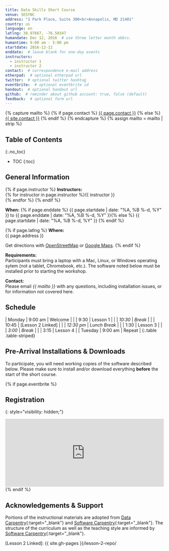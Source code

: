 ```yaml
---
title: Data Skills Short Course
venue: SESYNC
address: "1 Park Place, Suite 300<br>Annapolis, MD 21401"
country: us
language: en
latlng: 38.97667, -76.50347
humandate: Dec 12, 2016  # use three letter month abbrv.
humantime: 9:00 am - 5:00 pm
startdate: 2016-12-12
enddate:  # leave blank for one-day events
instructors:
  - instructor 1
  - instructor 2
contact:  # correspondence e-mail address
etherpad:  # optional etherpad url
twitter:  # optional twitter hashtag
eventbrite:  # optional eventbrite id
handout:  # optional handout url
github:  # reminder about github account: true, false (default)
feedback:  # optional form url
---
```


{% capture mailto %}
{% if page.contact %}
  <a href='mailto:{{page.contact}}'>{{ page.contact }}</a>
{% else %}
  <a href='mailto:{{site.contact}}'>{{ site.contact }}</a>
{% endif %}
{% endcapture %}
{% assign mailto = mailto | strip %}

## Table of Contents
{:.no_toc}

* TOC
{:toc}

## General Information

[//]: # " Write event description. "

{% if page.instructor %}
**Instructors:**  
{% for instructor in page.instructor %}{{ instructor }}  
{% endfor %}
{% endif %}

**When:**   {% if page.enddate %}
{{ page.startdate | date: "%A, %B %-d, %Y" }} to {{ page.enddate | date: "%A, %B %-d, %Y" }}{% else %}
{{ page.startdate | date: "%A, %B %-d, %Y" }}
{% endif %}

{% if page.latlng %}
**Where:**  
{{ page.address }}
  
Get directions with
<a href="//www.openstreetmap.org/?mlat={{ page.latlng | replace:',','&mlon=' }}&zoom=16">OpenStreetMap</a> or
<a href="//maps.google.com/maps?q={{ page.latlng }}">Google Maps</a>.
{% endif %}

**Requirements:**  
Participants must bring a laptop with a Mac, Linux, or Windows operating sytem (not a tablet, Chromebook, etc.). The software noted below must be installed prior to starting the workshop.

**Contact:**  
Please email *{{ mailto }}* with any questions, including installation issues, or for information not covered here.

## Schedule

[//]: # " Edit this table to show the agenda. "

| Monday  |    9:00 am | Welcome                               |
|         |       9:30 | Lesson 1                              |
|         |    *10:30* | *Break*                               |
|         |      10:45 | [Lesson 2 Linked]                     |
|         | *12:30 pm* | *Lunch Break*                         |
|         |       1:30 | Lesson 3                              |
|         |     *3:00* | *Break*                               |
|         |       3:15 | Lesson 4                              |
| Tuesday |    9:00 am | Repeat                                |
{:.table .table-striped}

## Pre-Arrival Installations & Downloads

To participate, you will need working copies of the software described below.
Please make sure to install and/or download everything **before** the start of the short course.

[//]: # " Specify requirements, potentially by including _includes/setup.md "

{% if page.eventbrite %}
## Registration
{: style="visibility: hidden;"}

<iframe src="https://www.eventbrite.com/tickets-external?eid={{ page.eventbrite }}&ref=etckt" frameborder="0" width="100%" height="216px" scrolling="no"></iframe>
{% endif %}

## Acknowledgements & Support
Portions of the instructional materials are adopted from [Data Carpentry](http://www.datacarpentry.org){:target="_blank"} and [Software Carpentry](http://software-carpentry.org){:target="_blank"}.
The structure of the curriculum as well as the teaching style are informed by [Software Carpentry](http://software-carpentry.org){:target="_blank"}.

[//]: # " Specify any referenced links with the appropriate url. "
[//]: # " {{ site.gh-pages }} points to the root of the SESYNC-CI organization. "

[Lesson 2 Linked]: {{ site.gh-pages }}/lesson-2-repo/
